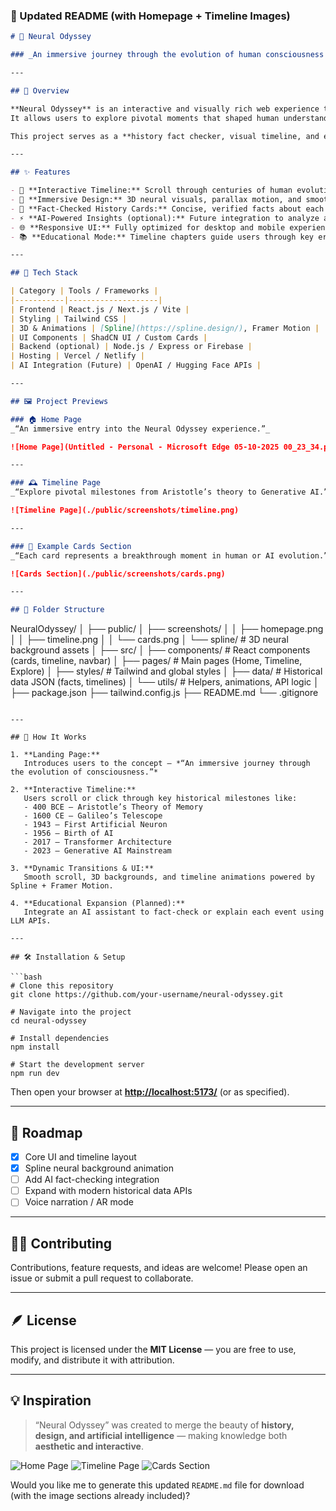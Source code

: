 

### 📘 Updated README (with Homepage + Timeline Images)

```markdown
# 🧠 Neural Odyssey

### _An immersive journey through the evolution of human consciousness — from ancient wisdom to artificial intelligence._

---

## 🚀 Overview

**Neural Odyssey** is an interactive and visually rich web experience that blends history, science, and technology into an AI-powered storytelling journey.  
It allows users to explore pivotal moments that shaped human understanding and artificial intelligence — from **Aristotle’s theory of memory** to the **rise of generative AI**.

This project serves as a **history fact checker, visual timeline, and educational experience**, providing insight into how human cognition evolved into machine intelligence.

---

## ✨ Features

- 🧭 **Interactive Timeline:** Scroll through centuries of human evolution and AI milestones.  
- 🎨 **Immersive Design:** 3D neural visuals, parallax motion, and smooth animations built with Spline & modern web tech.  
- 🧠 **Fact-Checked History Cards:** Concise, verified facts about each historical event or concept.  
- ⚡ **AI-Powered Insights (optional):** Future integration to analyze and summarize events dynamically.  
- 🌐 **Responsive UI:** Fully optimized for desktop and mobile experiences.  
- 📚 **Educational Mode:** Timeline chapters guide users through key eras in consciousness and AI.

---

## 🧩 Tech Stack

| Category | Tools / Frameworks |
|-----------|--------------------|
| Frontend | React.js / Next.js / Vite |
| Styling | Tailwind CSS |
| 3D & Animations | [Spline](https://spline.design/), Framer Motion |
| UI Components | ShadCN UI / Custom Cards |
| Backend (optional) | Node.js / Express or Firebase |
| Hosting | Vercel / Netlify |
| AI Integration (Future) | OpenAI / Hugging Face APIs |

---

## 🖼️ Project Previews

### 🏠 Home Page  
_“An immersive entry into the Neural Odyssey experience.”_  

![Home Page](Untitled - Personal - Microsoft​ Edge 05-10-2025 00_23_34.png)

---

### 🕰️ Timeline Page  
_“Explore pivotal milestones from Aristotle’s theory to Generative AI.”_  

![Timeline Page](./public/screenshots/timeline.png)

---

### 🌌 Example Cards Section  
_“Each card represents a breakthrough moment in human or AI evolution.”_  

![Cards Section](./public/screenshots/cards.png)

---

## 📁 Folder Structure

```

NeuralOdyssey/
│
├── public/
│   ├── screenshots/
│   │   ├── homepage.png
│   │   ├── timeline.png
│   │   └── cards.png
│   └── spline/           # 3D neural background assets
│
├── src/
│   ├── components/       # React components (cards, timeline, navbar)
│   ├── pages/            # Main pages (Home, Timeline, Explore)
│   ├── styles/           # Tailwind and global styles
│   ├── data/             # Historical data JSON (facts, timelines)
│   └── utils/            # Helpers, animations, API logic
│
├── package.json
├── tailwind.config.js
├── README.md
└── .gitignore

````

---

## 🧠 How It Works

1. **Landing Page:**  
   Introduces users to the concept — *“An immersive journey through the evolution of consciousness.”*

2. **Interactive Timeline:**  
   Users scroll or click through key historical milestones like:
   - 400 BCE — Aristotle’s Theory of Memory  
   - 1600 CE — Galileo’s Telescope  
   - 1943 — First Artificial Neuron  
   - 1956 — Birth of AI  
   - 2017 — Transformer Architecture  
   - 2023 — Generative AI Mainstream  

3. **Dynamic Transitions & UI:**  
   Smooth scroll, 3D backgrounds, and timeline animations powered by Spline + Framer Motion.

4. **Educational Expansion (Planned):**  
   Integrate an AI assistant to fact-check or explain each event using LLM APIs.

---

## 🛠️ Installation & Setup

```bash
# Clone this repository
git clone https://github.com/your-username/neural-odyssey.git

# Navigate into the project
cd neural-odyssey

# Install dependencies
npm install

# Start the development server
npm run dev
````

Then open your browser at **[http://localhost:5173/](http://localhost:5173/)** (or as specified).

---

## 🧭 Roadmap

* [x] Core UI and timeline layout
* [x] Spline neural background animation
* [ ] Add AI fact-checking integration
* [ ] Expand with modern historical data APIs
* [ ] Voice narration / AR mode

---

## 🧑‍💻 Contributing

Contributions, feature requests, and ideas are welcome!
Please open an issue or submit a pull request to collaborate.

---

## 🪶 License

This project is licensed under the **MIT License** — you are free to use, modify, and distribute it with attribution.

---

## 💡 Inspiration

> “Neural Odyssey” was created to merge the beauty of **history, design, and artificial intelligence** — making knowledge both **aesthetic and interactive**.




![Home Page](./public/screenshots/homepage.png)
![Timeline Page](./public/screenshots/timeline.png)
![Cards Section](./public/screenshots/cards.png)

Would you like me to generate this updated `README.md` file for download (with the image sections already included)?
```
